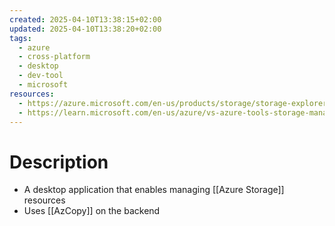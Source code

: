 ```yaml
---
created: 2025-04-10T13:38:15+02:00
updated: 2025-04-10T13:38:20+02:00
tags:
  - azure
  - cross-platform
  - desktop
  - dev-tool
  - microsoft
resources:
  - https://azure.microsoft.com/en-us/products/storage/storage-explorer/
  - https://learn.microsoft.com/en-us/azure/vs-azure-tools-storage-manage-with-storage-explorer
---
```

# Description
- A desktop application that enables managing [[Azure Storage]] resources
- Uses [[AzCopy]] on the backend